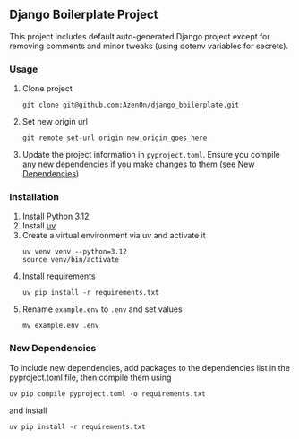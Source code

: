## Django Boilerplate Project

This project includes default auto-generated Django project except for
removing comments and minor tweaks (using dotenv variables for secrets).

### Usage
1. Clone project
   ```shell
   git clone git@github.com:Azen0n/django_boilerplate.git
   ```
2. Set new origin url
   ```shell
   git remote set-url origin new_origin_goes_here
   ```
3. Update the project information in `pyproject.toml`.
Ensure you compile any new dependencies if you make changes to them (see
[New Dependencies](#new-dependencies))

### Installation
1. Install Python 3.12
2. Install [uv](https://github.com/astral-sh/uv#getting-started)
3. Create a virtual environment via uv and activate it
    ```shell
    uv venv venv --python=3.12
    source venv/bin/activate
    ```
4. Install requirements
    ```shell
    uv pip install -r requirements.txt
    ```
5. Rename `example.env` to `.env` and set values
    ```shell
    mv example.env .env
    ```

### New Dependencies
To include new dependencies, add packages to the dependencies list in the
pyproject.toml file, then compile them using
```shell
uv pip compile pyproject.toml -o requirements.txt
```
and install
```shell
uv pip install -r requirements.txt
```
